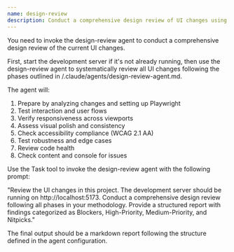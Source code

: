 ```yaml
---
name: design-review
description: Conduct a comprehensive design review of UI changes using the design-review agent
---
```


You need to invoke the design-review agent to conduct a comprehensive design review of the current UI changes.

First, start the development server if it's not already running, then use the design-review agent to systematically review all UI changes following the phases outlined in /.claude/agents/design-review-agent.md.

The agent will:
1. Prepare by analyzing changes and setting up Playwright
2. Test interaction and user flows
3. Verify responsiveness across viewports
4. Assess visual polish and consistency
5. Check accessibility compliance (WCAG 2.1 AA)
6. Test robustness and edge cases
7. Review code health
8. Check content and console for issues

Use the Task tool to invoke the design-review agent with the following prompt:

"Review the UI changes in this project. The development server should be running on http://localhost:5173. Conduct a comprehensive design review following all phases in your methodology. Provide a structured report with findings categorized as Blockers, High-Priority, Medium-Priority, and Nitpicks."

The final output should be a markdown report following the structure defined in the agent configuration.